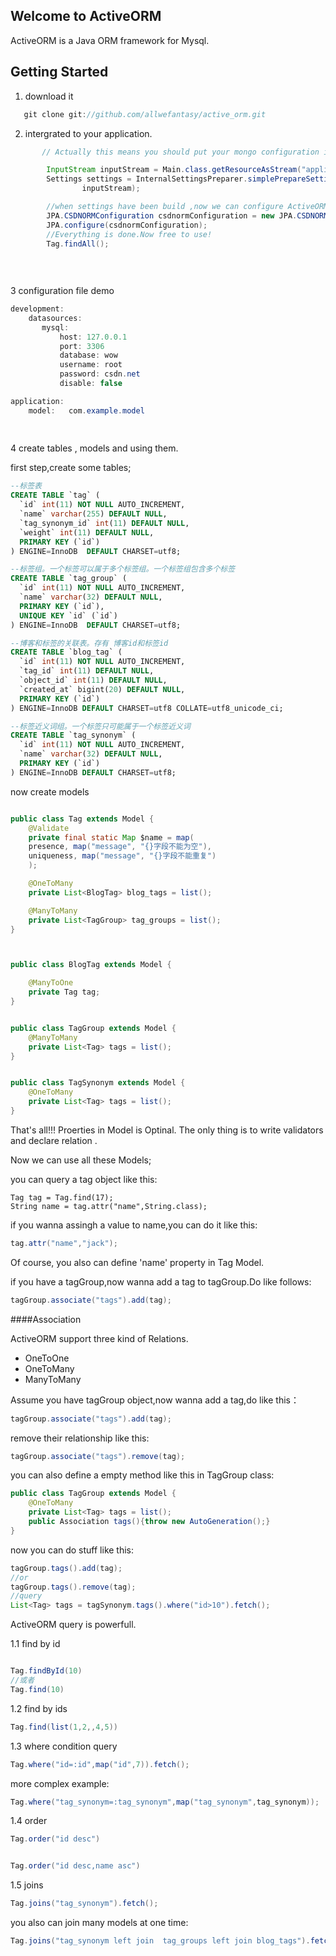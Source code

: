 ## Welcome to ActiveORM

ActiveORM is a Java ORM framework for Mysql. 


## Getting Started

1. download it

```java
   git clone git://github.com/allwefantasy/active_orm.git
```

2. intergrated to your application. 



```java
       // Actually this means you should put your mongo configuration in a yaml file.And then load it.

        InputStream inputStream = Main.class.getResourceAsStream("application_for_test.yml");
        Settings settings = InternalSettingsPreparer.simplePrepareSettings(ImmutableSettings.Builder.EMPTY_SETTINGS,
                inputStream);

        //when settings have been build ,now we can configure ActiveORM
        JPA.CSDNORMConfiguration csdnormConfiguration = new JPA.CSDNORMConfiguration("development", settings, Main.class);
        JPA.configure(csdnormConfiguration);
        //Everything is done.Now free to use! 
        Tag.findAll();
       
        
   
``` 

3 configuration file demo

```java
development:
    datasources:
       mysql:
           host: 127.0.0.1
           port: 3306
           database: wow
           username: root
           password: csdn.net
           disable: false

application:
    model:   com.example.model
    
       
```


4 create tables , models and using them.

first step,create some tables;

```sql
--标签表
CREATE TABLE `tag` (
  `id` int(11) NOT NULL AUTO_INCREMENT,
  `name` varchar(255) DEFAULT NULL,
  `tag_synonym_id` int(11) DEFAULT NULL,
  `weight` int(11) DEFAULT NULL,
  PRIMARY KEY (`id`)
) ENGINE=InnoDB  DEFAULT CHARSET=utf8;

--标签组。一个标签可以属于多个标签组。一个标签组包含多个标签
CREATE TABLE `tag_group` (
  `id` int(11) NOT NULL AUTO_INCREMENT,
  `name` varchar(32) DEFAULT NULL,
  PRIMARY KEY (`id`),
  UNIQUE KEY `id` (`id`)
) ENGINE=InnoDB  DEFAULT CHARSET=utf8;

--博客和标签的关联表。存有 博客id和标签id
CREATE TABLE `blog_tag` (
  `id` int(11) NOT NULL AUTO_INCREMENT,
  `tag_id` int(11) DEFAULT NULL,
  `object_id` int(11) DEFAULT NULL,
  `created_at` bigint(20) DEFAULT NULL,
  PRIMARY KEY (`id`)
) ENGINE=InnoDB DEFAULT CHARSET=utf8 COLLATE=utf8_unicode_ci;

--标签近义词组。一个标签只可能属于一个标签近义词
CREATE TABLE `tag_synonym` (
  `id` int(11) NOT NULL AUTO_INCREMENT,
  `name` varchar(32) DEFAULT NULL,
  PRIMARY KEY (`id`)
) ENGINE=InnoDB DEFAULT CHARSET=utf8;

```

now create models

```java

public class Tag extends Model {
    @Validate
    private final static Map $name = map(
    presence, map("message", "{}字段不能为空"),
    uniqueness, map("message", "{}字段不能重复")
    );

    @OneToMany
    private List<BlogTag> blog_tags = list();

    @ManyToMany
    private List<TagGroup> tag_groups = list();
}



public class BlogTag extends Model {

    @ManyToOne
    private Tag tag;
}


public class TagGroup extends Model {
    @ManyToMany
    private List<Tag> tags = list();
}


public class TagSynonym extends Model {
    @OneToMany
    private List<Tag> tags = list();
}
```


That's all!!! Proerties in Model is Optinal. The only thing is to write validators and declare relation .

Now we can use all these Models;

you can query a  tag object like this:
```
Tag tag = Tag.find(17);
String name = tag.attr("name",String.class);
```

if you wanna assingh a value to name,you can do it like this:

```java
tag.attr("name","jack");
```

Of course, you also can define 'name' property in Tag Model.

if you have a tagGroup,now wanna add a tag to tagGroup.Do like follows:

```java
tagGroup.associate("tags").add(tag);
```


####Association

ActiveORM support three kind of Relations.

* OneToOne
* OneToMany
* ManyToMany

Assume you have tagGroup object,now wanna add a tag,do like this：

```java
tagGroup.associate("tags").add(tag);
```

remove their relationship like this:

```java
tagGroup.associate("tags").remove(tag);
```
you can also define a empty method like this in TagGroup class:

```java
public class TagGroup extends Model {
    @OneToMany
    private List<Tag> tags = list();
    public Association tags(){throw new AutoGeneration();}
}
```

now you can do stuff like this:

```java
tagGroup.tags().add(tag);
//or
tagGroup.tags().remove(tag);
//query
List<Tag> tags = tagSynonym.tags().where("id>10").fetch(); 
```

ActiveORM query is powerfull.

1.1 find by id

```java

Tag.findById(10)
//或者
Tag.find(10)

```

1.2 find by ids

```java
Tag.find(list(1,2,,4,5))
```
1.3 where condition query

```java
Tag.where("id=:id",map("id",7)).fetch();
```


more complex example:


```java
Tag.where("tag_synonym=:tag_synonym",map("tag_synonym",tag_synonym));
```


1.4 order

```java
Tag.order("id desc")


Tag.order("id desc,name asc")
```

1.5 joins


```java
Tag.joins("tag_synonym").fetch();
```


you also can join many models at one time:

```java
Tag.joins("tag_synonym left join  tag_groups left join blog_tags").fetch();
```






